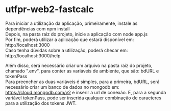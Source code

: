 # utfpr-web2-fastcalc

Para iniciar a utilização da aplicação, primeiramente, instale as dependências com npm install <br>
Depois, na pasta raiz do projeto, inicie a aplicação com node app.js <br>
Por fim, poderá utilizar a aplicação que estará disponível em: http://localhost:3000 <br>
Caso tenha dúvidas sobre a utilização, poderá checar em: http://localhost:3000/help <br>


Além disso, será necessário criar um arquivo na pasta raiz do projeto, chamado ".env", para conter as variáveis de ambiente, que são: bdURL e tokenPass <br>
Para preencher as duas variáveis é simples, para a primeira, bdURL, será necessário criar um banco de dados no mongodb em: https://cloud.mongodb.com/v2 e inserir a url de conexão. E, para a segunda variável tokenPass, pode ser inserida qualquer combinação de caracteres para a utilização dos tokens JWT.
